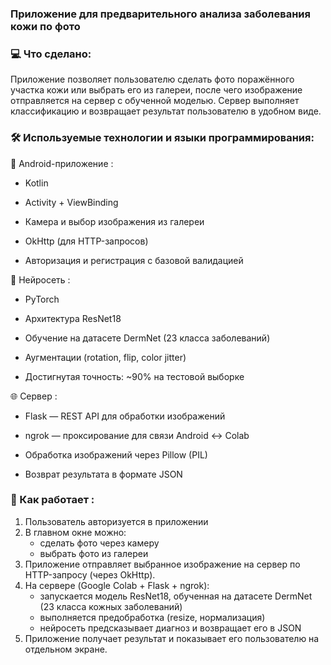 ### Приложение для предварительного анализа заболевания кожи по фото

### :computer: Что сделано:

Приложение позволяет пользователю сделать фото поражённого участка кожи или выбрать его из галереи, после чего изображение отправляется на сервер с обученной моделью. Сервер выполняет классификацию и возвращает результат пользователю в удобном виде.

### :hammer_and_wrench: Используемые технологии и языки программирования:

:iphone: Android-приложение :

- Kotlin

- Activity + ViewBinding

- Камера и выбор изображения из галереи

- OkHttp (для HTTP-запросов)

- Авторизация и регистрация с базовой валидацией

:brain: Нейросеть :

- PyTorch

- Архитектура ResNet18

- Обучение на датасете DermNet (23 класса заболеваний)

- Аугментации (rotation, flip, color jitter)

- Достигнутая точность: ~90% на тестовой выборке

:globe_with_meridians: Сервер :

- Flask — REST API для обработки изображений

- ngrok — проксирование для связи Android ↔ Colab

- Обработка изображений через Pillow (PIL)

- Возврат результата в формате JSON

### 	:floppy_disk: Как работает :
1. Пользователь авторизуется в приложении
2. В главном окне можно:
   - сделать фото через камеру
   - выбрать фото из галереи
3. Приложение отправляет выбранное изображение на сервер по HTTP-запросу (через OkHttp).
4. На сервере (Google Colab + Flask + ngrok):
   - запускается модель ResNet18, обученная на датасете DermNet (23 класса кожных заболеваний)
   - выполняется предобработка (resize, нормализация)
   - нейросеть предсказывает диагноз и возвращает его в JSON
5. Приложение получает результат и показывает его пользователю на отдельном экране.
